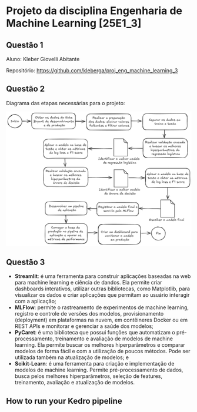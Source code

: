 # Projeto da disciplina Engenharia de Machine Learning [25E1_3]

## Questão 1

Aluno: Kleber Giovelli Abitante

Repositório: https://github.com/kleberga/proj_eng_machine_learning_3

## Questão 2

Diagrama das etapas necessárias para o projeto:

![Diagrama](diagrama_2.png)

## Questão 3

- **Streamlit**: é uma ferramenta para construir aplicações baseadas na web para machine learning e ciência de dandos. Ela permite criar dashboards interativos, utilizar outras bibliotecas, como Matplotlib, para visualizar os dados e criar aplicações que permitam ao usuário interagir com a aplicação;
- **MLFlow**: permite o rastreamento de experimentos de machine learning, registro e controle de versões dos modelos, provisionamento (deployment) em plataformas na nuvem, em contêineres Docker ou em REST APIs e monitorar e gerenciar a saúde dos modelos;
- **PyCaret**: é uma biblioteca que possui funções que automatizam o pré-processamento, treinamento e avaliação de modelos de machine learning. Ela permite buscar os melhores hiperparâmetros e comparar modelos de forma fácil e com a utilização de poucos métodos. Pode ser utilizada também na atualização de modelos; e
- **Scikit-Learn**: é uma ferramenta para criação e implementação de modelos de machine learning. Permite pré-processamento de dados, busca pelos melhores hiperparâmetros, seleção de features, treinamento, avaliação e atualização de modelos.


## How to run your Kedro pipeline
